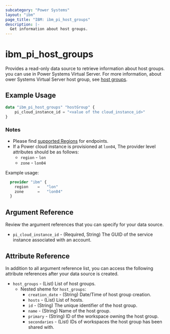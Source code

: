 ```yaml
---
subcategory: "Power Systems"
layout: "ibm"
page_title: "IBM: ibm_pi_host_groups"
description: |-
  Get information about host groups.
---
```


# ibm_pi_host_groups

Provides a read-only data source to retrieve information about host groups. you can use in Power Systems Virtual Server. For more information, about ower Systems Virtual Server host group, see [host groups](https://cloud.ibm.com/apidocs/power-cloud#endpoint).

## Example Usage

```terraform
data "ibm_pi_host_groups" "hostGroup" {
    pi_cloud_instance_id = "<value of the cloud_instance_id>"
}
```

### Notes

- Please find [supported Regions](https://cloud.ibm.com/apidocs/power-cloud#endpoint) for endpoints.
- If a Power cloud instance is provisioned at `lon04`, The provider level attributes should be as follows:
  - `region` - `lon`
  - `zone` - `lon04`

 Example usage:

   ```terraform
     provider "ibm" { 
       region    =   "lon"
       zone      =   "lon04"
     }
   ```

## Argument Reference

Review the argument references that you can specify for your data source.

- `pi_cloud_instance_id` - (Required, String) The GUID of the service instance associated with an account.

## Attribute Reference

In addition to all argument reference list, you can access the following attribute references after your data source is created.

- `host_groups` - (List) List of host groups.
  - Nested sheme for `host_groups`:
    - `creation_date` - (String) Date/Time of host group creation.
    - `hosts` - (List) List of hosts.
    - `id` - (String) The unique identifier of the host group.
    - `name` - (String) Name of the host group.
    - `primary` - (String) ID of the workspace owning the host group.
    - `secondaries` - (List) IDs of workspaces the host group has been shared with.
